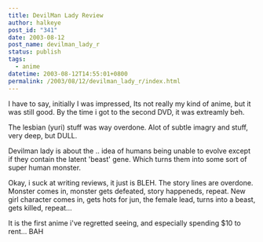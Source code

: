 ```yaml
---
title: DevilMan Lady Review
author: halkeye
post_id: "341"
date: 2003-08-12
post_name: devilman_lady_r
status: publish
tags:
  - anime
datetime: 2003-08-12T14:55:01+0800
permalink: /2003/08/12/devilman_lady_r/index.html
---
```


I have to say, initially I was impressed, Its not really my kind of anime, but it was still good. By the time i got to the second DVD, it was extreamly beh.

The lesbian (yuri) stuff was way overdone. Alot of subtle imagry and stuff, very deep, but DULL.

Devilman lady is about the .. idea of humans being unable to evolve except if they contain the latent 'beast' gene. Which turns them into some sort of super human monster.

Okay, i suck at writing reviews, it just is BLEH. The story lines are overdone. Monster comes in, monster gets defeated, story happeneds, repeat. New girl character comes in, gets hots for jun, the female lead, turns into a beast, gets killed, repeat...

It is the first anime i've regretted seeing, and especially spending $10 to rent... BAH
